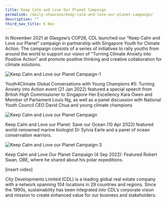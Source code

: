 ```yaml
---
title: Keep Calm and Love Our Planet Campaign
permalink: /daily-showcase/keep-calm-and-love-our-planet-campaign/
description: ""
third_nav_title: 6 Nov
---
```

In November 2021 at Glasgow’s COP26, CDL launched our “Keep Calm and Love our Planet” campaign in partnership with Singapore Youth for Climate Action. The campaign consists of a series of initiatives to rally youths from around the world to support our vision of “Turning Climate Anxiety into Positive Action” and promote positive thinking and creative collaboration for climate solutions.

![Keep Calm and Love our Planet Campaign-1](https://www.cop-pavilion.gov.sg/images/Cluster%20B/6%20Nov/P2/Image1.webp)

Youth4Climate Global Conversations with Young Champions #5: Turning Anxiety into Action event (21 Jan 2022) featured a special speech from British High Commissioner to Singapore Her Excellency Kara Owen and Member of Parliament Louis Ng, as well as a panel discussion with National Youth Council CEO David Chua and young climate champions

![Keep Calm and Love our Planet Campaign](https://www.cop-pavilion.gov.sg/images/Cluster%20B/6%20Nov/P2/Image2.webp)

Keep Calm and Love our Planet: Save our Ocean (10 Apr 2022) featured world-renowned marine biologist Dr Sylvia Earle and a panel of ocean conservation warriors.

![Keep Calm and Love our Planet Campaign-3](https://www.cop-pavilion.gov.sg/images/Cluster%20B/6%20Nov/P2/Image3.webp)

Keep Calm and Love Our Planet Campaign (4 Sep 2022): Featured Robert Swan, OBE, where he shared about his polar expeditions.

[insert video]

City Developments Limited (CDL) is a leading global real estate company with a network spanning 104 locations in 29 countries and regions. Since the 1990s, sustainability has been integrated into CDL’s corporate vision and mission to create enhanced value for our business and stakeholders.